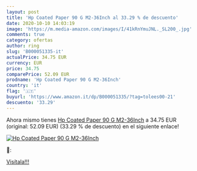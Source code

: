 ```yaml
---
layout: post
title: 'Hp Coated Paper 90 G M2-36Inch al 33.29 % de descuento'
date: 2020-10-10 14:03:19
image: 'https://m.media-amazon.com/images/I/41kRnYmuJNL._SL200_.jpg'
comments: true
category: ofertas
author: ring
slug: 'B000051335-it'
actualPrice: 34.75 EUR
currency: EUR
price: 34.75
comparePrice: 52.09 EUR
prodname: 'Hp Coated Paper 90 G M2-36Inch'
country: 'it'
flag: '🇮🇹'
buyurl: 'https://www.amazon.it/dp/B000051335/?tag=tolees00-21'
descuento: '33.29'
---
```


Ahora mismo tienes [Hp Coated Paper 90 G M2-36Inch](https://www.amazon.it/dp/B000051335/?tag=tolees00-21) a 34.75 EUR (original: 52.09 EUR) (33.29 %  de descuento) en el siguiente enlace!

[![Hp Coated Paper 90 G M2-36Inch](https://m.media-amazon.com/images/I/41kRnYmuJNL._SL200_.jpg)](https://www.amazon.it/dp/B000051335/?tag=tolees00-21)

🔎:


[Visítala!!!](https://www.amazon.it/dp/B000051335/?tag=tolees00-21)
